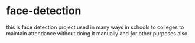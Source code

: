 # face-detection
this is face detection project used in many ways in schools to colleges to maintain attendance without doing it manually and ƒor other purposes also.







